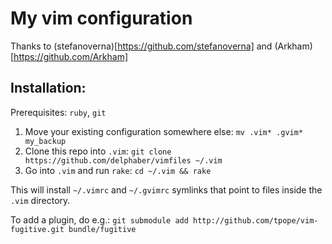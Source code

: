 My vim configuration
==========================

Thanks to (stefanoverna)[https://github.com/stefanoverna] and (Arkham)[https://github.com/Arkham]

## Installation:

Prerequisites: `ruby`, `git`

1. Move your existing configuration somewhere else:
   `mv .vim* .gvim* my_backup`
2. Clone this repo into `.vim`:
   `git clone https://github.com/delphaber/vimfiles ~/.vim`
3. Go into `.vim` and run `rake`:
   `cd ~/.vim && rake`

This will install `~/.vimrc` and `~/.gvimrc` symlinks that point to
files inside the `.vim` directory.

To add a plugin, do e.g.:
    `git submodule add http://github.com/tpope/vim-fugitive.git bundle/fugitive`
